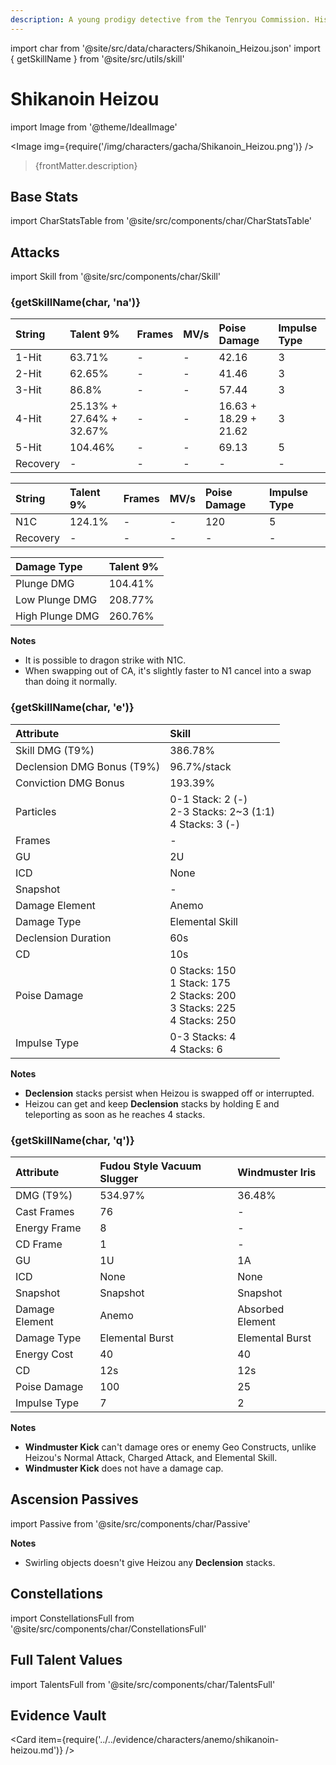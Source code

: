 ```yaml
---
description: A young prodigy detective from the Tenryou Commission. His senses are sharp and his thoughts are clear.
---
```


import char from '@site/src/data/characters/Shikanoin_Heizou.json'
import { getSkillName } from '@site/src/utils/skill'

# Shikanoin Heizou

import Image from '@theme/IdealImage'

<Image img={require('/img/characters/gacha/Shikanoin_Heizou.png')} />
<blockquote>{frontMatter.description}</blockquote>

## Base Stats

import CharStatsTable from '@site/src/components/char/CharStatsTable'

<CharStatsTable char={char} />

## Attacks

import Skill from '@site/src/components/char/Skill'

<Tabs>
<TabItem value='na' label='Normal Attacks'>
<h3>{getSkillName(char, 'na')}</h3>
<div class='talent-columns'>
<Skill char={char} skill='na' sectionFilter='Normal Attack' />

| String   | Talent 9%                | Frames | MV/s | Poise Damage          | Impulse Type |
| :------- | :----------------------- | :----- | :--- | :-------------------- | :----------- |
| 1-Hit    | 63.71%                   | -      | -    | 42.16                 | 3            |
| 2-Hit    | 62.65%                   | -      | -    | 41.46                 | 3            |
| 3-Hit    | 86.8%                    | -      | -    | 57.44                 | 3            |
| 4-Hit    | 25.13% + 27.64% + 32.67% | -      | -    | 16.63 + 18.29 + 21.62 | 3            |
| 5-Hit    | 104.46%                  | -      | -    | 69.13                 | 5            |
| Recovery | -                        | -      | -    | -                     | -            |

</div>
<div class='talent-columns'>
<Skill char={char} skill='na' sectionFilter='Charged Attack' />

| String   | Talent 9% | Frames | MV/s | Poise Damage | Impulse Type |
| :------- | :-------- | :----- | :--- | :----------- | :----------- |
| N1C      | 124.1%    | -      | -    | 120          | 5            |
| Recovery | -         | -      | -    | -            | -            |

</div>
<div class='talent-columns'>
<Skill char={char} skill='na' sectionFilter='Plunging Attack' />

| Damage Type     | Talent 9% |
| :-------------- | :-------- |
| Plunge DMG      | 104.41%   |
| Low Plunge DMG  | 208.77%   |
| High Plunge DMG | 260.76%   |

</div>

**Notes**

* It is possible to dragon strike with N1C.
* When swapping out of CA, it's slightly faster to N1 cancel into a swap than doing it normally.

</TabItem>

<TabItem value='e' label='Skill'>
<h3>{getSkillName(char, 'e')}</h3>
<div class='talent-columns'>
<Skill char={char} skill='e' />

| Attribute                    | Skill                                                                                        |
| :--------------------------- | :------------------------------------------------------------------------------------------- |
| Skill DMG \(T9%\)            | 386.78%                                                                                      |
| Declension DMG Bonus \(T9%\) | 96.7%/stack                                                                                  |
| Conviction DMG Bonus         | 193.39%                                                                                      |
| Particles                    | 0-1 Stack: 2 \(-\) <br/> 2-3 Stacks: 2~3 \(1:1\) <br/> 4 Stacks: 3 \(-\)                     |
| Frames                       | -                                                                                            |
| GU                           | 2U                                                                                           |
| ICD                          | None                                                                                         |
| Snapshot                     | -                                                                                            |
| Damage Element               | Anemo                                                                                        |
| Damage Type                  | Elemental Skill                                                                              |
| Declension Duration          | 60s                                                                                          |
| CD                           | 10s                                                                                          |
| Poise Damage                 | 0 Stacks: 150 <br/> 1 Stack: 175 <br/> 2 Stacks: 200 <br/> 3 Stacks: 225 <br/> 4 Stacks: 250 |
| Impulse Type                 | 0-3 Stacks: 4 <br/> 4 Stacks: 6                                                              |

</div>

**Notes**

* **Declension** stacks persist when Heizou is swapped off or interrupted.
* Heizou can get and keep **Declension** stacks by holding E and teleporting as soon as he reaches 4 stacks.

</TabItem>

<TabItem value='q' label='Burst'>
<h3>{getSkillName(char, 'q')}</h3>
<div class='talent-columns'>
<Skill char={char} skill='q'/>

| Attribute      | Fudou Style Vacuum Slugger | Windmuster Iris  |
| :------------- | :------------------------- | :--------------- |
| DMG \(T9%\)    | 534.97%                    | 36.48%           |
| Cast Frames    | 76                         | -                |
| Energy Frame   | 8                          | -                |
| CD Frame       | 1                          | -                |
| GU             | 1U                         | 1A               |
| ICD            | None                       | None             |
| Snapshot       | Snapshot                   | Snapshot         |
| Damage Element | Anemo                      | Absorbed Element |
| Damage Type    | Elemental Burst            | Elemental Burst  |
| Energy Cost    | 40                         | 40               |
| CD             | 12s                        | 12s              |
| Poise Damage   | 100                        | 25               |
| Impulse Type   | 7                          | 2                |

</div>

**Notes**

* **Windmuster Kick** can't damage ores or enemy Geo Constructs, unlike Heizou's Normal Attack, Charged Attack, and Elemental Skill.
* **Windmuster Kick** does not have a damage cap.

</TabItem>
</Tabs>

## Ascension Passives

import Passive from '@site/src/components/char/Passive'

<Tabs>
<TabItem value='passive' label='Passive'>
<Passive char={char} passive={2} />
</TabItem>

<TabItem value='a1' label='Ascension 1'>
<Passive char={char} passive={0} />

**Notes**

* Swirling objects doesn't give Heizou any **Declension** stacks.

</TabItem>

<TabItem value="a4" label="Ascension 4">
<Passive char={char} passive={1} />
</TabItem>
</Tabs>

## Constellations

import ConstellationsFull from '@site/src/components/char/ConstellationsFull'

<ConstellationsFull char={char} />

## Full Talent Values

import TalentsFull from '@site/src/components/char/TalentsFull'

<TalentsFull char={char} />

## Evidence Vault

<Card item={require('../../evidence/characters/anemo/shikanoin-heizou.md')} />
